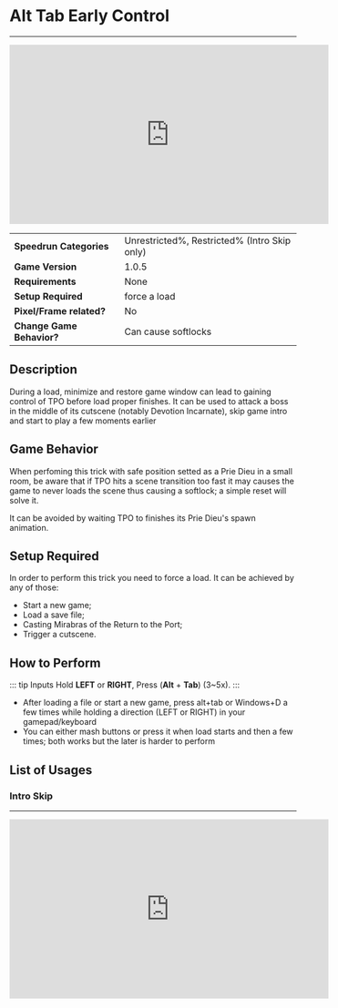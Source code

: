 # Alt Tab Early Control

---

<iframe width="560" height="315" src="https://www.youtube.com/embed/eP-bYCFfvJw?si=ZKWGWwVpuGd7IFr9" title="YouTube video player" frameborder="0" allow="accelerometer; autoplay; clipboard-write; encrypted-media; gyroscope; picture-in-picture; web-share" allowfullscreen></iframe>

|                           |                           |
|---------------------------|---------------------------|
| **Speedrun Categories**   | Unrestricted%, Restricted% (Intro Skip only) |
| **Game Version**          | 1.0.5                     |
| **Requirements**          | None                      |
| **Setup Required**        | force a load              |
| **Pixel/Frame related?**  | No                        |
| **Change Game Behavior?** | Can cause softlocks       |

## Description

During a load, minimize and restore game window can lead to gaining control of TPO before load proper finishes. It can be used to attack a boss in the middle of its cutscene (notably Devotion Incarnate), skip game intro and start to play a few moments earlier

## Game Behavior

When perfoming this trick with safe position setted as a Prie Dieu in a small room, be aware that if TPO hits a scene transition too fast it may causes the game to never loads the scene thus causing a softlock; a simple reset will solve it.

It can be avoided by waiting TPO to finishes its Prie Dieu's spawn animation.

## Setup Required

In order to perform this trick you need to force a load. It can be achieved by any of those:

- Start a new game;
- Load a save file;
- Casting Mirabras of the Return to the Port;
- Trigger a cutscene.

## How to Perform

::: tip Inputs
Hold **LEFT** or **RIGHT**, Press (**Alt** + **Tab**) (3~5x).
:::

- After loading a file or start a new game, press alt+tab or Windows+D a few times while holding a direction (LEFT or RIGHT) in your gamepad/keyboard
- You can either mash buttons or press it when load starts and then a few times; both works but the later is harder to perform

## List of Usages

### Intro Skip

---

<iframe width="560" height="315" src="https://www.youtube.com/embed/pzZi4zQXI0Y?si=WqULO426Z1HA64kD&amp;start=3" title="YouTube video player" frameborder="0" allow="accelerometer; autoplay; clipboard-write; encrypted-media; gyroscope; picture-in-picture; web-share" allowfullscreen></iframe>

